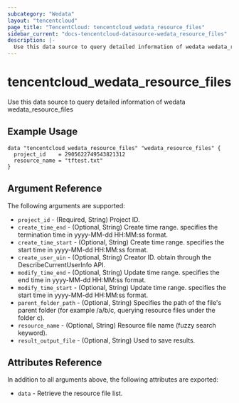```yaml
---
subcategory: "Wedata"
layout: "tencentcloud"
page_title: "TencentCloud: tencentcloud_wedata_resource_files"
sidebar_current: "docs-tencentcloud-datasource-wedata_resource_files"
description: |-
  Use this data source to query detailed information of wedata wedata_resource_files
---
```


# tencentcloud_wedata_resource_files

Use this data source to query detailed information of wedata wedata_resource_files

## Example Usage

```hcl
data "tencentcloud_wedata_resource_files" "wedata_resource_files" {
  project_id    = 2905622749543821312
  resource_name = "tftest.txt"
}
```

## Argument Reference

The following arguments are supported:

* `project_id` - (Required, String) Project ID.
* `create_time_end` - (Optional, String) Create time range. specifies the termination time in yyyy-MM-dd HH:MM:ss format.
* `create_time_start` - (Optional, String) Create time range. specifies the start time in yyyy-MM-dd HH:MM:ss format.
* `create_user_uin` - (Optional, String) Creator ID. obtain through the DescribeCurrentUserInfo API.
* `modify_time_end` - (Optional, String) Update time range. specifies the end time in yyyy-MM-dd HH:MM:ss format.
* `modify_time_start` - (Optional, String) Update time range. specifies the start time in yyyy-MM-dd HH:MM:ss format.
* `parent_folder_path` - (Optional, String) Specifies the path of the file's parent folder (for example /a/b/c, querying resource files under the folder c).
* `resource_name` - (Optional, String) Resource file name (fuzzy search keyword).
* `result_output_file` - (Optional, String) Used to save results.

## Attributes Reference

In addition to all arguments above, the following attributes are exported:

* `data` - Retrieve the resource file list.


